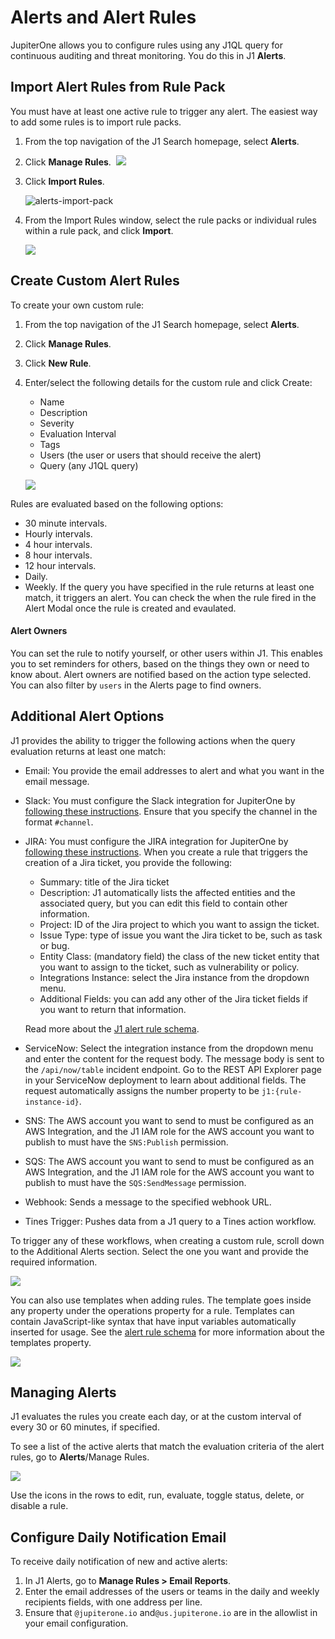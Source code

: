 # Alerts and Alert Rules

JupiterOne allows you to configure rules using any J1QL query for continuous auditing and threat monitoring. You do this in J1 **Alerts**.

## Import Alert Rules from Rule Pack

You must have at least one active rule to trigger any alert. The easiest way to add some rules is to import rule packs.

1. From the top navigation of the J1 Search homepage, select **Alerts**.

2. Click **Manage Rules**.
   ​
   ![](../assets/alerts-manage-rules.png)

   

3. Click **Import Rules**.
  
  
   ![alerts-import-pack](../assets/alerts-import-pack.png)
   ​
   
4. From the Import Rules window, select the rule packs or individual rules within a rule pack, and click **Import**. 

   

   ![](../assets/alerts-import-rule-pack.png) 



## Create Custom Alert Rules

To create your own custom rule:

1. From the top navigation of the J1 Search homepage, select **Alerts**.

2. Click **Manage Rules**.

3. Click **New Rule**.

4. Enter/select the following details for the custom rule and click Create:

   - Name
   - Description
   - Severity
   - Evaluation Interval
   - Tags
   - Users (the user or users that should receive the alert)
   - Query (any J1QL query)
     ​
   
   ![](../assets/newruleeditor.png) 


Rules are evaluated based on the following options:

- 30 minute intervals.
- Hourly intervals.
- 4 hour intervals.
- 8 hour intervals. 
- 12 hour intervals. 
- Daily.
- Weekly. 
If the query you have specified in the rule returns at least one match, it triggers an alert. You can check the when the rule fired in the Alert Modal once the rule is created and evaulated. 

#### Alert Owners

You can set the rule to notify yourself, or other users within J1. This enables you to set reminders for others, based on the things they own or need to know about. Alert owners are notified based on the action type selected. You can also filter by `users` in the Alerts page to find owners. 

## Additional Alert Options

J1 provides the ability to trigger the following actions when the query evaluation returns at least one match:

- Email: You provide the email addresses to alert and what you want in the email message.

- Slack: You must configure the Slack integration for JupiterOne by [following these instructions](../APIs_and-integrations/business-tools/graph-slack.md). Ensure that you specify the channel in the format `#channel`.

- JIRA: You must configure the JIRA integration for JupiterOne by [following these instructions](../APIs_and-integrations/ticketing/graph-jira.md). When you create a rule that triggers the creation of a Jira ticket, you provide the following:
  - Summary: title of the Jira ticket
  - Description: J1 automatically lists the affected entities and the associated query, but you can edit this field to contain other information.
  - Project: ID of the Jira project to which you want to assign the ticket.
  - Issue Type: type of issue you want the Jira ticket to be, such as task or bug.
  - Entity Class: (mandatory field) the class of the new ticket entity that you want to assign to the ticket, such as vulnerability or policy.
  - Integrations Instance: select the Jira instance from the dropdown menu.
  - Additional Fields: you can add any other of the Jira ticket fields if you want to return that information. 

  Read more about the [J1 alert rule schema](../APIs/alert-rule-schema.md).
  
- ServiceNow: Select the integration instance from the dropdown menu and enter the content for the request body. The message body is sent to the `/api/now/table` incident endpoint. Go to the REST API Explorer page in your ServiceNow deployment to learn about additional fields. The request automatically assigns the number property to be `j1:{rule-instance-id}`.

- SNS: The AWS account you want to send to must be configured as an AWS Integration, and the J1 IAM role for the AWS account you want to publish to must have the `SNS:Publish` permission.

- SQS: The AWS account you want to send to must be configured as an AWS Integration, and the J1 IAM role for the AWS account you want to publish to must have the `SQS:SendMessage` permission.

- Webhook: Sends a message to the specified webhook URL.

- Tines Trigger: Pushes data from a J1 query to a Tines action workflow. 

To trigger any of these workflows, when creating a custom rule, scroll down to the Additional Alerts section. Select the one you want and provide the required information. 

![](../assets/alerts-additional-options-1.png)  



You can also use templates when adding rules. The template goes inside any property under the operations property for a rule. Templates can contain JavaScript-like syntax that have input variables automatically inserted for usage. See the [alert rule schema](../APIs/alert-rule-schema.md) for more information about the templates property.

![](../assets/alerts-templates.png) 

## Managing Alerts

J1 evaluates the rules you create each day, or at the custom interval of every 30 or 60 minutes, if specified.

To see a list of the active alerts that match the evaluation criteria of the alert rules, go to **Alerts**/Manage Rules.

![](../assets/alerts-grid.png)

Use the icons in the rows to edit, run, evaluate, toggle status, delete, or disable a rule.

## Configure Daily Notification Email

To receive daily notification of new and active alerts:

1. In J1 Alerts, go to **Manage Rules > Email Reports**.
2. Enter the email addresses of the users or teams in the daily and weekly recipients fields, with one address per line.
3. Ensure that `@jupiterone.io` and`@us.jupiterone.io` are in the allowlist in your email configuration.
